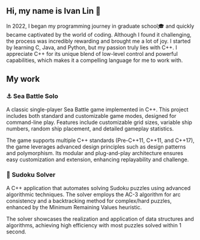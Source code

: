 ## Hi, my name is Ivan Lin 🦌

In 2022, I began my programming journey in graduate school🎓 and quickly became captivated by the world of coding. Although I found it challenging, the process was incredibly rewarding and brought me a lot of joy. I started by learning C, Java, and Python, but my passion truly lies with C++. I appreciate C++ for its unique blend of low-level control and powerful capabilities, which makes it a compelling language for me to work with.

## My work

### ⚓ **Sea Battle Solo**
A classic single-player Sea Battle game implemented in C++. This project includes both standard and customizable game modes, designed for command-line play. Features include customizable grid sizes, variable ship numbers, random ship placement, and detailed gameplay statistics.

The game supports multiple C++ standards (Pre-C++11, C++11, and C++17), the game leverages advanced design principles such as design patterns and polymorphism. Its modular and plug-and-play architecture ensures easy customization and extension, enhancing replayability and challenge.


### 🤖 **Sudoku Solver**
A C++ application that automates solving Sudoku puzzles using advanced algorithmic techniques. The solver employs the AC-3 algorithm for arc consistency and a backtracking method for complex/hard puzzles, enhanced by the Minimum Remaining Values heuristic.

The solver showcases the realization and application of data structures and algorithms, achieving high efficiency with most puzzles solved within 1 second.

<!--
**ivanlin69/ivanlin69** is a ✨ _special_ ✨ repository because its `README.md` (this file) appears on your GitHub profile.

Here are some ideas to get you started:

- 🔭 I’m currently working on ...
- 🌱 I’m currently learning ...
- 👯 I’m looking to collaborate on ...
- 🤔 I’m looking for help with ...
- 💬 Ask me about ...
- 📫 How to reach me: ...
- 😄 Pronouns: ...
- ⚡ Fun fact: ...
-->
